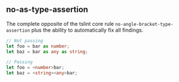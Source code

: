 ## no-as-type-assertion
The complete opposite of the tslint core rule `no-angle-bracket-type-assertion` plus the ability to automatically fix all findings.

```ts
// Not passing
let foo = bar as number;
let baz = bar as any as string;

// Passing
let foo = <number>bar;
let baz = <string><any>bar;
```
